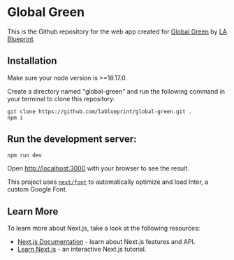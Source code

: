# Global Green

This is the Github repository for the web app created for [Global Green](https://www.globalgreenjourneys.info/) by [LA Blueprint](https://lablueprint.org/).

## Installation
Make sure your node version is >=18.17.0.

Create a directory named "global-green" and run the following command in your terminal to clone this repository:

```
git clone https://github.com/lablueprint/global-green.git .
npm i
```

## Run the development server:

```bash
npm run dev
```

Open [http://localhost:3000](http://localhost:3000) with your browser to see the result.

This project uses [`next/font`](https://nextjs.org/docs/basic-features/font-optimization) to automatically optimize and load Inter, a custom Google Font.

## Learn More

To learn more about Next.js, take a look at the following resources:

- [Next.js Documentation](https://nextjs.org/docs) - learn about Next.js features and API.
- [Learn Next.js](https://nextjs.org/learn) - an interactive Next.js tutorial.
